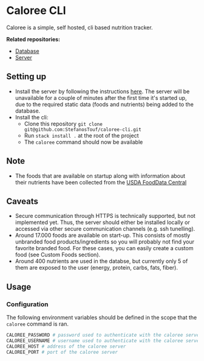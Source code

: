 # Caloree CLI

Caloree is a simple, self hosted, cli based nutrition tracker.

**Related repositories:**
* [Database](https://github.com/StefanosTouf/caloree-database)
* [Server](https://github.com/StefanosTouf/caloree-server)

## Setting up
* Install the server by following the instructions [here](https://github.com/StefanosTouf/caloree-server/blob/master/README.md). The server will be unavailable for a couple of minutes after the first time it's started up, due to the required static data (foods and nutrients) being added to the database.
* Install the cli:
  * Clone this repository `git clone git@github.com:StefanosTouf/caloree-cli.git`
  * Run `stack install .` at the root of the project
  * The `caloree` command should now be available

## Note
* The foods that are available on startup along with information about their nutrients have been collected from the [USDA FoodData Central](https://fdc.nal.usda.gov/)

## Caveats
* Secure communication through HTTPS is technically supported, but not implemented yet. Thus, the server should either be installed locally or accessed via other secure communication channels (e.g. ssh tunelling).
* Around 17.000 foods are available on start-up. This consists of mostly unbranded food products/ingredients so you will probably not find your favorite branded food. For these cases, you can easily create a custom food (see Custom Foods section).
* Around 400 nutrients are used in the databse, but currently only 5 of them are exposed to the user (energy, protein, carbs, fats, fiber).

## Usage

### Configuration
The following environment variables should be defined in the scope that the `caloree` command is ran.

```bash
CALOREE_PASSWORD # password used to authenticate with the caloree server. This will probably be the one you configured as `CALOREE_DEFAULT_PASSWORD` when setting up the server.
CALOREE_USERNAME # username used to authenticate with the caloree server. This will probably be the one you configured as `CALOREE_DEFAULT_USERNAME` when setting up the server.
CALOREE_HOST # address of the caloree server
CALOREE_PORT # port of the caloree server
```
